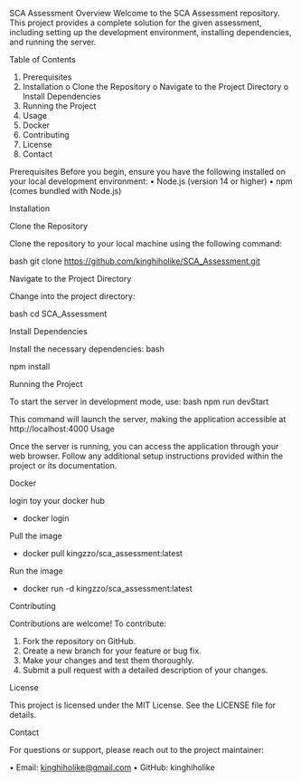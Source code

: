 SCA Assessment
Overview
Welcome to the SCA Assessment repository. This project provides a complete solution for the given assessment, including setting up the development environment, installing dependencies, and running the server.

Table of Contents
1.	Prerequisites
2.	Installation
o	Clone the Repository
o	Navigate to the Project Directory
o	Install Dependencies
3.	Running the Project
4.	Usage
5.  Docker
6.	Contributing
7.	License
8.	Contact


Prerequisites
Before you begin, ensure you have the following installed on your local development environment:
•	Node.js (version 14 or higher)
•	npm (comes bundled with Node.js)

Installation

Clone the Repository

Clone the repository to your local machine using the following command:

bash
git clone https://github.com/kinghiholike/SCA_Assessment.git

Navigate to the Project Directory

Change into the project directory:

bash
cd SCA_Assessment


Install Dependencies


Install the necessary dependencies:
bash

npm install


Running the Project

To start the server in development mode, use:
bash
npm run devStart


This command will launch the server, making the application accessible at http://localhost:4000 
Usage


Once the server is running, you can access the application through your web browser. Follow any additional setup instructions provided within the project or its documentation.
  

Docker 

login toy your docker hub
 - docker login

Pull the image

  - docker pull kingzzo/sca_assessment:latest

Run the image

  - docker run -d kingzzo/sca_assessment:latest


Contributing


Contributions are welcome! To contribute:

1.	Fork the repository on GitHub.
2.	Create a new branch for your feature or bug fix.
3.	Make your changes and test them thoroughly.
4.	Submit a pull request with a detailed description of your changes.



License


This project is licensed under the MIT License. See the LICENSE file for details.

Contact

For questions or support, please reach out to the project maintainer:

•	Email: kinghiholike@gmail.com
•	GitHub: kinghiholike

